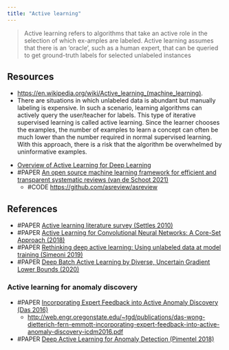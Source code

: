 ```yaml
---
title: "Active learning"
---
```


> Active learning refers to algorithms that take an active role in the selection of which ex-amples are labeled. Active learning assumes that there is an ‘oracle’, such as a human expert, that can be queried to get ground-truth labels for selected unlabeled instances

## Resources
* https://en.wikipedia.org/wiki/Active_learning_(machine_learning). 
* There are situations in which unlabeled data is abundant but manually labeling is expensive. In such a scenario, learning algorithms can actively query the user/teacher for labels. This type of iterative supervised learning is called active learning. Since the learner chooses the examples, the number of examples to learn a concept can often be much lower than the number required in normal supervised learning. With this approach, there is a risk that the algorithm be overwhelmed by uninformative examples.
- [Overview of Active Learning for Deep Learning](https://jacobgil.github.io/deeplearning/activelearning)
- #PAPER [An open source machine learning framework for efficient and transparent systematic reviews (van de Schoot 2021)](https://www.nature.com/articles/s42256-020-00287-7)
	- #CODE https://github.com/asreview/asreview

## References
- #PAPER [Active learning literature survey (Settles 2010)](http://burrsettles.com/pub/settles.activelearning.pdf)
- #PAPER [Active Learning for Convolutional Neural Networks: A Core-Set Approach (2018)](https://openreview.net/forum?id=H1aIuk-RW)
- #PAPER [Rethinking deep active learning: Using unlabeled data at model training (Simeoni 2019)](https://arxiv.org/abs/1911.08177)
- #PAPER [Deep Batch Active Learning by Diverse, Uncertain Gradient Lower Bounds (2020)](https://openreview.net/forum?id=ryghZJBKPS )


### Active learning for anomaly discovery
- #PAPER [Incorporating Expert Feedback into Active Anomaly Discovery (Das 2016)](https://ieeexplore.ieee.org/document/7837915)
	- http://web.engr.oregonstate.edu/~tgd/publications/das-wong-dietterich-fern-emmott-incorporating-expert-feedback-into-active-anomaly-discovery-icdm2016.pdf
- #PAPER [Deep Active Learning for Anomaly Detection (Pimentel 2018)](https://arxiv.org/abs/1805.09411)